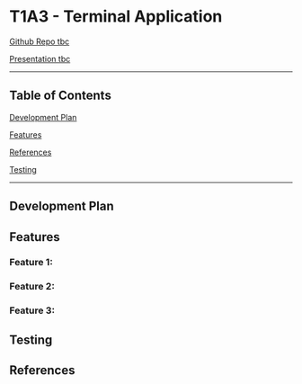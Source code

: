 # T1A3 - Terminal Application

[Github Repo tbc]()

[Presentation tbc]()

---
## Table of Contents




[Development Plan](#Development-Plan)




[Features](#Features)


[References](#References)





[Testing](#Testing)


---

## Development Plan

## Features  
### Feature 1:  

### Feature 2:  
### Feature 3:  



## Testing



## References  